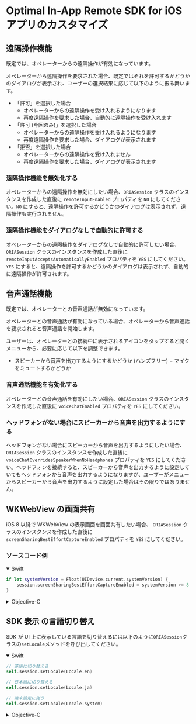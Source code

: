 # Optimal In-App Remote SDK for iOS アプリのカスタマイズ

## 遠隔操作機能

既定では、オペレーターからの遠隔操作が有効になっています。

オペレーターから遠隔操作を要求された場合、既定ではそれを許可するかどうかのダイアログが表示され、ユーザーの選択結果に応じて以下のように振る舞います。

- 「許可」を選択した場合
  - オペレーターからの遠隔操作を受け入れるようになります
  - 再度遠隔操作を要求した場合、自動的に遠隔操作を受け入れます
- 「許可 (今回のみ)」を選択した場合
  - オペレーターからの遠隔操作を受け入れるようになります
  - 再度遠隔操作を要求した場合、ダイアログが表示されます
- 「拒否」を選択した場合
  - オペレーターからの遠隔操作を受け入れません
  - 再度遠隔操作を要求した場合、ダイアログが表示されます

### 遠隔操作機能を無効化する

オペレーターからの遠隔操作を無効にしたい場合、`ORIASession` クラスのインスタンスを作成した直後に `remoteInputEnabled` プロパティを `NO` にしてください。`NO` にすると、遠隔操作を許可するかどうかのダイアログは表示されず、遠隔操作も実行されません。

### 遠隔操作機能をダイアログなしで自動的に許可する

オペレーターからの遠隔操作をダイアログなしで自動的に許可したい場合、`ORIASession` クラスのインスタンスを作成した直後に `remoteInputAcceptsAutomaticallyEnabled` プロパティを `YES` にしてください。`YES` にすると、遠隔操作を許可するかどうかのダイアログは表示されず、自動的に遠隔操作が許可されます。

## 音声通話機能

既定では、オペレーターとの音声通話が無効になっています。

オペレーターとの音声通話が有効になっている場合、オペレーターから音声通話を要求されると音声通話を開始します。

ユーザーは、オペレーターとの接続中に表示されるアイコンをタップすると開くメニューから、必要に応じて以下を調整できます。

- スピーカーから音声を出力するようにするかどうか (ハンズフリー)
  − マイクをミュートするかどうか

### 音声通話機能を有効化する

オペレーターとの音声通話を有効にしたい場合、`ORIASession` クラスのインスタンスを作成した直後に `voiceChatEnabled` プロパティを `YES` にしてください。

### ヘッドフォンがない場合にスピーカーから音声を出力するようにする

ヘッドフォンがない場合にスピーカーから音声を出力するようにしたい場合、`ORIASession` クラスのインスタンスを作成した直後に `voiceChatOverridesSpeakerWhenNoHeadphones` プロパティを `YES` にしてください。ヘッドフォンを接続すると、スピーカーから音声を出力するように設定していてもヘッドフォンから音声を出力するようになりますが、ユーザーがメニューからスピーカーから音声を出力するように設定した場合はその限りではありません。

## WKWebView の画面共有

iOS 8 以降で WKWebView の表示画面を画面共有したい場合、 `ORIASession` クラスのインスタンスを作成した直後に `screenSharingBestEffortCaptureEnabled` プロパティを `YES` にしてください。

### ソースコード例

<details open>
<summary>Swift</summary>

```swift
if let systemVersion = Float(UIDevice.current.systemVersion) {
    session.screenSharingBestEffortCaptureEnabled = systemVersion >= 8.0
}
```

</details>

<details>
<summary>Objective-C</summary>

```objectivec
self.session.screenSharingBestEffortCaptureEnabled = [[[UIDevice currentDevice] systemVersion] floatValue] >= 8.0;
```

</details>

## SDK 表示 の言語切り替え

SDK が UI 上に表示している言語を切り替えるには以下のように`ORIASession`クラスの`setLocale`メソッドを呼び出してください。

<details open>
<summary>Swift</summary>

```swift
// 英語に切り替える
self.session.setLocale(Locale.en)

// 日本語に切り替える
self.session.setLocale(Locale.ja)

// 端末設定に従う
self.session.setLocale(Locale.system)
```

</details>

<details>
<summary>Objective-C</summary>

```objc
// 英語に切り替える
[self.session setLocale:LocaleEn];

// 日本語に切り替える
[self.session setLocale:LocaleJa];

// 端末設定に従う
[self.session setLocale:LocaleSystem];
```

</details>
